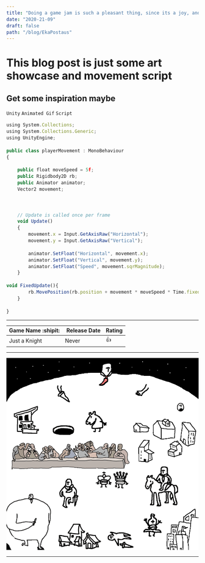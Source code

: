 ```yaml
---
title: "Doing a game jam is such a pleasant thing, since its a joy, and this is long post title, and to view how it works. Game art and Code preview here."
date: "2020-21-09"
draft: false
path: "/blog/EkaPostaus"
---
```

# This blog post is just some art showcase and movement script

Get some inspiration maybe
---

`Unity` `Animated Gif` `Script`

```javascript
using System.Collections;
using System.Collections.Generic;
using UnityEngine;

public class playerMovement : MonoBehaviour
{

    public float moveSpeed = 5f;
    public Rigidbody2D rb;
    public Animator animator;
    Vector2 movement;



    // Update is called once per frame
    void Update()
    {
        movement.x = Input.GetAxisRaw("Horizontal");
        movement.y = Input.GetAxisRaw("Vertical");

        animator.SetFloat("Horizontal", movement.x);
        animator.SetFloat("Vertical", movement.y);
        animator.SetFloat("Speed", movement.sqrMagnitude);
    }

void FixedUpdate(){
        rb.MovePosition(rb.position + movement * moveSpeed * Time.fixedDeltaTime);
    }

}
```

---

| Game Name :shipit: | Release Date | Rating |
|-------|------ |------|
| Just a Knight   | Never   | :+1: |

---

![KnightGif](https://github.com/Jkytol/JKgatsby/blob/master/src/images/Knight.gif?raw=true)

---
